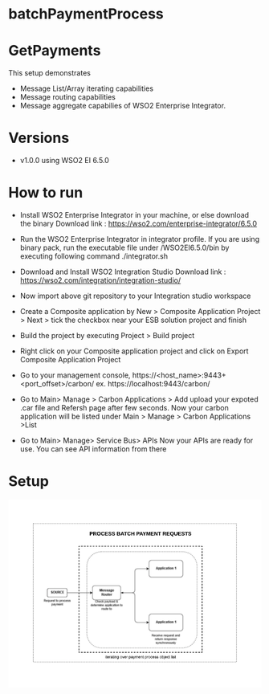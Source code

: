 # batchPaymentProcess

# GetPayments

This setup demonstrates 
- Message List/Array iterating capabilities
- Message routing capabilities
- Message aggregate capabilies of WSO2 Enterprise Integrator. 

# Versions
- v1.0.0 using WSO2 EI 6.5.0

# How to run

- Install WSO2 Enterprise Integrator in your machine, or else download the binary
Download link : https://wso2.com/enterprise-integrator/6.5.0

- Run the WSO2 Enterprise Integrator in integrator profile.
If you are using binary pack, run the executable file under 
<extracted EI pack location>/WSO2EI6.5.0/bin
by executing following command
./integrator.sh

- Download and Install WSO2 Integration Studio 
Download link : https://wso2.com/integration/integration-studio/

- Now import above git repository to your Integration studio workspace

- Create a Composite application by 
New > Composite Application Project > Next > 
tick the checkbox near your ESB solution project and finish

- Build the project by executing 
Project > Build project

- Right click on your Composite application project and click on 
Export Composite Application Project

- Go to your management console, 
https://<host_name>:9443+<port_offset>/carbon/
ex. https://localhost:9443/carbon/

- Go to Main> Manage > Carbon Applications > Add 
upload your expoted .car file and Refersh page after few seconds.
Now your carbon application will be listed under 
Main > Manage > Carbon Applications >List

- Go to Main> Manage> Service Bus> APIs
Now your APIs are ready for use. You can see API information from there


# Setup
![alt text](https://github.com/krishnilak/batchPaymentProcess/blob/master/3.png)

